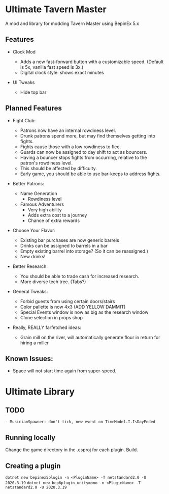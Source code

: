 # Ultimate Tavern Master

A mod and library for modding Tavern Master using BepinEx 5.x

## Features
- Clock Mod
    - Adds a new fast-forward button with a customizable speed. (Default is 5x, vanilla fast speed is 3x.)
    - Digital clock style: shows exact minutes

- UI Tweaks
    - Hide top bar

## Planned Features
- Fight Club:
    - Patrons now have an internal rowdiness level.
    - Drunk patrons spend more, but may find themselves getting into fights.
    - Fights cause those with a low rowdiness to flee.
    - Guards can now be assigned to day shift to act as bouncers.
    - Having a bouncer stops fights from occurring, relative to the patron's rowdiness level.
    - This should be affected by difficulty.
    - Early game, you should be able to use bar-keeps to address fights. 

- Better Patrons:
    - Name Generation
        - Rowdiness level
    - Famous Adventurers
        - Very high ability
        - Adds extra cost to a journey
        - Chance of extra rewards

- Choose Your Flavor:
    - Existing bar purchases are now generic barrels
    - Drinks can be assigned to barrels in a bar
    - Empty existing barrel into storage? (So it can be reassigned.)
    - New drinks!

- Better Research:
    - You should be able to trade cash for increased research.
    - More diverse tech tree. (Tabs?)

- General Tweaks:
    - Forbid guests from using certain doors/stairs
    - Color pallette is now 4x3 (ADD YELLOW DAMMIT)
    - Special Events window is now as big as the research window
    - Clone selection in props shop

- Really, REALLY farfetched ideas:
    - Grain mill on the river, will automatically generate flour in return for hiring a miller

## Known Issues:
- Space will not start time again from super-speed.




# Ultimate Library

## TODO
    - MusicianSpawner: don't tick, new event on TimeModel.I.IsDayEnded

## Running locally
Change the game directory in the .csproj for each plugin.
Build.

## Creating a plugin
`dotnet new bepinex5plugin -n <PluginName> -T netstandard2.0 -U 2020.3.19`
`dotnet new bep6plugin_unitymono -n <PluginName> -T netstandard2.0 -U 2020.3.19`